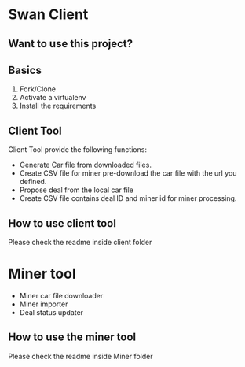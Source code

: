 # Swan Client
## Want to use this project?

## Basics

1. Fork/Clone
1. Activate a virtualenv
1. Install the requirements

## Client Tool
Client Tool provide the following functions:
* Generate Car file from downloaded files.
* Create CSV file for miner pre-download the car file with the url you defined.
* Propose deal from the local car file
* Create CSV file contains deal ID and miner id for miner processing.
## How to use client tool
Please check the readme inside client folder

# Miner tool
* Miner car file downloader
* Miner importer
* Deal status updater

## How to use the miner tool
Please check the readme inside Miner folder

